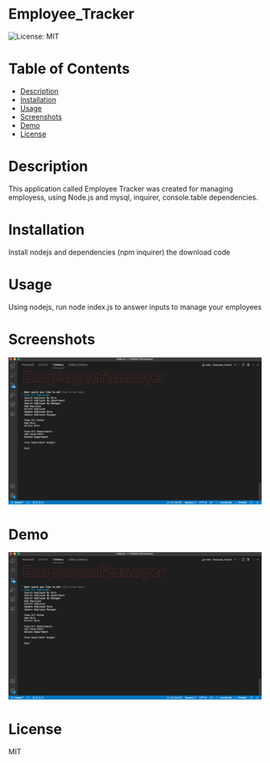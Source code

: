 # Employee_Tracker

![License: MIT](https://img.shields.io/badge/License-MIT-yellow.svg)

# Table of Contents

- [Description](#description)
- [Installation](#installation)
- [Usage](#usage)
- [Screenshots](#screenshots)
- [Demo](*demo)
- [License](#license)

# Description

This application called Employee Tracker was created for managing employess, using Node.js and mysql, inquirer, console.table dependencies.

# Installation

Install nodejs and dependencies (npm inquirer) the download code

# Usage

Using nodejs, run node index.js to answer inputs to manage your employees

# Screenshots

<img src="assets/images/employee_tracker.png">

# Demo

[![demo](assets/images/employee_tracker.png)](https://youtu.be/vmBAsBFNjAE)

# License

MIT
